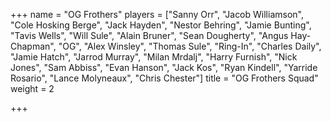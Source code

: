 +++
name = "OG Frothers"
players = ["Sanny Orr", "Jacob Williamson", "Cole Hosking Berge", "Jack Hayden", "Nestor Behring", "Jamie Bunting", "Tavis Wells", "Will Sule", "Alain Bruner", "Sean Dougherty", "Angus Hay-Chapman", "OG", "Alex Winsley", "Thomas Sule", "Ring-In", "Charles Daily", "Jamie Hatch", "Jarrod Murray", "Milan Mrdalj", "Harry Furnish", "Nick Jones", "Sam Abbiss", "Evan Hanson", "Jack Kos", "Ryan Kindell", "Yarride Rosario", "Lance Molyneaux", "Chris Chester"]
title = "OG Frothers Squad"
weight = 2

+++
